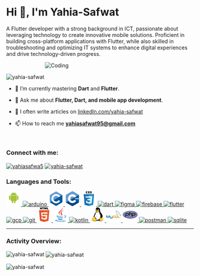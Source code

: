 <!-- 
![MasterHead](https://drive.google.com/uc?export=view&id=1xOW1599_T2KbA1ZviGMyC2VU7S4OK3HG) 
-->
<h1 align="left">Hi 👋, I'm Yahia-Safwat</h1>
<p align="left">A Flutter developer with a strong background in ICT, passionate about leveraging technology to create innovative mobile solutions. Proficient in building cross-platform applications with Flutter, while also skilled in troubleshooting and optimizing IT systems to enhance digital experiences and drive technology-driven progress.</p>
<img align="right" alt="Coding" width="400" src="https://cdn.dribbble.com/users/1162077/screenshots/3848914/programmer.gif">

<br>

<p align="left"> <img src="https://komarev.com/ghpvc/?username=yahia-safwat&label=Profile%20views&color=0e75b6&style=flat" alt="yahia-safwat" /> </p>

<!--
<p align="left"> <a href="https://twitter.com/yahiasafwat5" target="blank"><img src="https://img.shields.io/twitter/follow/yahiasafwat5?logo=twitter&style=for-the-badge" alt="yahiasafwat5" /></a> </p>
-->

<!-- - 🔭 I’m currently working on [Foodly Mobile App](https://github.com/yahia-safwat/foodly)-->

- 🌱 I’m currently mastering **Dart** and **Flutter**.

- 💬 Ask me about **Flutter, Dart, and mobile app development**.

- 📝 I often write articles on [linkedIn.com/yahia-safwat](https://www.linkedin.com/in/yahia-safwat/)

- 📫 How to reach me **yahiasafwat95@gmail.com**

<br>

<h3 align="left">Connect with me:</h3>
<p align="left">
<a href="https://twitter.com/yahiasafwat5" target="blank"><img align="center" src="https://raw.githubusercontent.com/rahuldkjain/github-profile-readme-generator/master/src/images/icons/Social/twitter.svg" alt="yahiasafwa5" height="30" width="40" /></a>
<a href="https://linkedin.com/in/yahia-safwat" target="blank"><img align="center" src="https://raw.githubusercontent.com/rahuldkjain/github-profile-readme-generator/master/src/images/icons/Social/linked-in-alt.svg" alt="yahia-safwat" height="30" width="40" /></a>
</p>

<h3 align="left">Languages and Tools:</h3>
<p align="left"> <a href="https://developer.android.com" target="_blank" rel="noreferrer"> <img src="https://raw.githubusercontent.com/devicons/devicon/master/icons/android/android-original-wordmark.svg" alt="android" width="40" height="40"/> </a> <a href="https://www.arduino.cc/" target="_blank" rel="noreferrer"> <img src="https://cdn.worldvectorlogo.com/logos/arduino-1.svg" alt="arduino" width="40" height="40"/> </a> <a href="https://www.cprogramming.com/" target="_blank" rel="noreferrer"> <img src="https://raw.githubusercontent.com/devicons/devicon/master/icons/c/c-original.svg" alt="c" width="40" height="40"/> </a> <a href="https://www.w3schools.com/cpp/" target="_blank" rel="noreferrer"> <img src="https://raw.githubusercontent.com/devicons/devicon/master/icons/cplusplus/cplusplus-original.svg" alt="cplusplus" width="40" height="40"/> </a> <a href="https://www.w3schools.com/css/" target="_blank" rel="noreferrer"> <img src="https://raw.githubusercontent.com/devicons/devicon/master/icons/css3/css3-original-wordmark.svg" alt="css3" width="40" height="40"/> </a> <a href="https://dart.dev" target="_blank" rel="noreferrer"> <img src="https://www.vectorlogo.zone/logos/dartlang/dartlang-icon.svg" alt="dart" width="40" height="40"/> </a> <a href="https://www.figma.com/" target="_blank" rel="noreferrer"> <img src="https://www.vectorlogo.zone/logos/figma/figma-icon.svg" alt="figma" width="40" height="40"/> </a> <a href="https://firebase.google.com/" target="_blank" rel="noreferrer"> <img src="https://www.vectorlogo.zone/logos/firebase/firebase-icon.svg" alt="firebase" width="40" height="40"/> </a> <a href="https://flutter.dev" target="_blank" rel="noreferrer"> <img src="https://www.vectorlogo.zone/logos/flutterio/flutterio-icon.svg" alt="flutter" width="40" height="40"/> </a> <a href="https://cloud.google.com" target="_blank" rel="noreferrer"> <img src="https://www.vectorlogo.zone/logos/google_cloud/google_cloud-icon.svg" alt="gcp" width="40" height="40"/> </a> <a href="https://git-scm.com/" target="_blank" rel="noreferrer"> <img src="https://www.vectorlogo.zone/logos/git-scm/git-scm-icon.svg" alt="git" width="40" height="40"/> </a> <a href="https://www.w3.org/html/" target="_blank" rel="noreferrer"> <img src="https://raw.githubusercontent.com/devicons/devicon/master/icons/html5/html5-original-wordmark.svg" alt="html5" width="40" height="40"/> </a> <a href="https://www.java.com" target="_blank" rel="noreferrer"> <img src="https://raw.githubusercontent.com/devicons/devicon/master/icons/java/java-original.svg" alt="java" width="40" height="40"/> </a> <a href="https://kotlinlang.org" target="_blank" rel="noreferrer"> <img src="https://www.vectorlogo.zone/logos/kotlinlang/kotlinlang-icon.svg" alt="kotlin" width="40" height="40"/> </a> <a href="https://www.linux.org/" target="_blank" rel="noreferrer"> <img src="https://raw.githubusercontent.com/devicons/devicon/master/icons/linux/linux-original.svg" alt="linux" width="40" height="40"/> </a> <a href="https://www.mysql.com/" target="_blank" rel="noreferrer"> <img src="https://raw.githubusercontent.com/devicons/devicon/master/icons/mysql/mysql-original-wordmark.svg" alt="mysql" width="40" height="40"/> </a> <a href="https://www.php.net" target="_blank" rel="noreferrer"> <img src="https://raw.githubusercontent.com/devicons/devicon/master/icons/php/php-original.svg" alt="php" width="40" height="40"/> </a> <a href="https://postman.com" target="_blank" rel="noreferrer"> <img src="https://www.vectorlogo.zone/logos/getpostman/getpostman-icon.svg" alt="postman" width="40" height="40"/> </a> <a href="https://www.sqlite.org/" target="_blank" rel="noreferrer"> <img src="https://www.vectorlogo.zone/logos/sqlite/sqlite-icon.svg" alt="sqlite" width="40" height="40"/> </a> </p>

<hr style="height: 1px;">

<h3 align="left">Activity Overview:</h3>

<p><img align="left" src="https://github-readme-stats.vercel.app/api/top-langs?username=yahia-safwat&show_icons=true&locale=en&layout=compact" alt="yahia-safwat" /></p>

<p>&nbsp;<img align="center" src="https://github-readme-stats.vercel.app/api?username=yahia-safwat&show_icons=true&locale=en" alt="yahia-safwat" /></p>

<p><img align="center" src="https://github-readme-streak-stats.herokuapp.com/?user=yahia-safwat&" alt="yahia-safwat" /></p>

